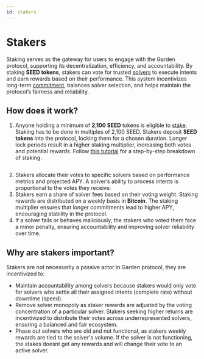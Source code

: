 ```yaml
---
id: stakers
---
```


# Stakers

Staking serves as the gateway for users to engage with the Garden protocol, supporting its decentralization, efficiency, and accountability. By staking **SEED tokens**, stakers can vote for trusted [solvers](Solvers.md) to execute intents and earn rewards based on their performance. This system incentivizes long-term [commitment](https://dune.com/garden_finance/gardenfinance#stake-your-seed), balances solver selection, and helps maintain the protocol’s fairness and reliability.

## How does it work?

1. Anyone holding a minimum of **2,100 SEED** tokens is eligible to [stake](https://app.garden.finance/stake/). Staking has to be done in multiples of 2,100 SEED. Stakers deposit **SEED tokens** into the protocol, locking them for a chosen duration. Longer lock periods result in a higher staking multiplier, increasing both votes and potential rewards. Follow [this tutorial](basics/guides/stake/StakeSEED.md) for a step-by-step breakdown of staking.

<figure><img src="/assets/staking.png" alt=""/><figcaption></figcaption></figure>

2. Stakers allocate their votes to specific solvers based on performance metrics and projected APY. A solver’s ability to process intents is proportional to the votes they receive.
3. Stakers earn a share of solver fees based on their voting weight. Staking rewards are distributed on a weekly basis in **Bitcoin**. The staking multiplier ensures that longer commitments lead to higher APY, encouraging stability in the protocol.
4. If a solver fails or behaves maliciously, the stakers who voted them face a minor penalty, ensuring accountability and improving solver reliability over time.

## Why are stakers important?

Stakers are not necessarily a passive actor in Garden protocol, they are incentivized to:

* Maintain accountability among solvers because stakers would only vote for solvers who settle all their assigned intents (complete rate) without downtime (speed).
* Remove solver monopoly as staker rewards are adjusted by the voting concentration of a particular solver. Stakers seeking higher returns are incentivized to distribute their votes across underrepresented solvers, ensuring a balanced and fair ecosystem.
* Phase out solvers who are old and not functional, as stakers weekly rewards are tied to the solver's volume. If the solver is not functioning, the stakes doesnt get any rewards and will change their vote to an active solver.
